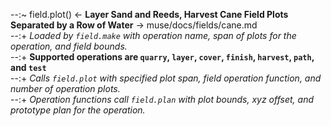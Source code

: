 --:~ field.plot() <- **Layer Sand and Reeds, Harvest Cane Field Plots Separated by a Row of Water** -> muse/docs/fields/cane.md    
--:+ _Loaded by `field.make` with operation name, span of plots for the operation, and field bounds._    
--:+ **Supported operations are `quarry`, `layer`, `cover`, `finish`, `harvest`, `path`, and `test`**    
--:+ _Calls `field.plot` with specified plot span, field operation function, and number of operation plots._    
--:+ _Operation functions call `field.plan` with plot bounds, xyz offset, and prototype plan for the operation._  